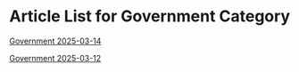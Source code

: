 # Article List for Government Category


[Government 2025-03-14](he_government_2025-03-14.md)

[Government 2025-03-12](he_government_2025-03-12.md)

